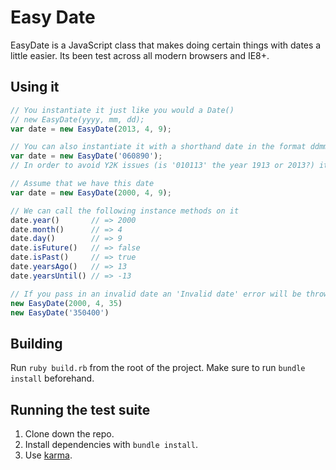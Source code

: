 # Easy Date

EasyDate is a JavaScript class that makes doing certain things with dates a little easier. Its been test across all modern browsers and IE8+.

## Using it

```javascript
// You instantiate it just like you would a Date()
// new EasyDate(yyyy, mm, dd);
var date = new EasyDate(2013, 4, 9);

// You can also instantiate it with a shorthand date in the format ddmmyy
var date = new EasyDate('060890');
// In order to avoid Y2K issues (is '010113' the year 1913 or 2013?) it will assume that the date is in the 19s however if that is more than 100 years ago then it will change the date to be in the 20s.

// Assume that we have this date
var date = new EasyDate(2000, 4, 9);

// We can call the following instance methods on it
date.year()       // => 2000
date.month()      // => 4
date.day()        // => 9
date.isFuture()   // => false
date.isPast()     // => true
date.yearsAgo()   // => 13
date.yearsUntil() // => -13

// If you pass in an invalid date an 'Invalid date' error will be thrown
new EasyDate(2000, 4, 35)
new EasyDate('350400')
```

## Building
Run `ruby build.rb` from the root of the project. Make sure to run `bundle install` beforehand.

## Running the test suite

1. Clone down the repo.
2. Install dependencies with `bundle install`.
3. Use [karma](http://karma-runner.github.io/).
